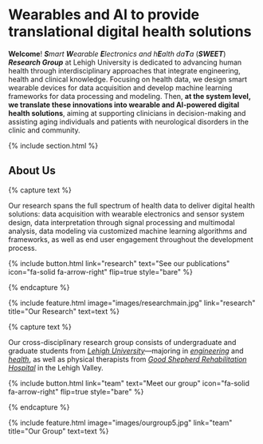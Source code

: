 ---
---

# Wearables and AI to provide translational digital health solutions

**Welcome**! _**S**mart **W**earable **E**lectronics and h**E**alth da**T**a_ (**_SWEET_**) **_Research Group_** at Lehigh University is dedicated to advancing human health through interdisciplinary approaches that integrate engineering, health and clinical knowledge. Focusing on health data, we design smart wearable devices for data acquisition and develop machine learning frameworks for data processing and modeling. Then, **at the system level, we translate these innovations into wearable and AI-powered digital health solutions**, aiming at supporting clinicians in decision-making and assisting aging individuals and patients with neurological disorders in the clinic and community. 

{% include section.html %}

## About Us

{% capture text %}

Our research spans the full spectrum of health data to deliver digital health solutions: data acquisition with wearable electronics and sensor system design, data interpretation through signal processing and multimodal analysis, data modeling via customized machine learning algorithms and frameworks, as well as end user engagement throughout the development process.

{%
  include button.html
  link="research"
  text="See our publications"
  icon="fa-solid fa-arrow-right"
  flip=true
  style="bare"
%}

{% endcapture %}

{%
  include feature.html
  image="images/researchmain.jpg"
  link="research"
  title="Our Research"
  text=text
%}

<!-- {% capture text %}

Lorem ipsum dolor sit amet, consectetur adipiscing elit, sed do eiusmod tempor incididunt ut labore et dolore magna aliqua.

{%
  include button.html
  link="projects"
  text="Browse our projects"
  icon="fa-solid fa-arrow-right"
  flip=true
  style="bare"
%}

{% endcapture %}

{%
  include feature.html
  image="images/photo.jpg"
  link="projects"
  title="Our Projects"
  flip=true
  style="bare"
  text=text
%} -->

{% capture text %}

Our cross-disciplinary research group consists of undergraduate and graduate students from _[Lehigh University](https://www2.lehigh.edu/)_—majoring in _[engineering](https://engineering.lehigh.edu/)_ and _[health](https://health.lehigh.edu/)_, as well as physical therapists from _[Good Shepherd Rehabilitation Hospital](https://www.goodshepherdrehab.org/location/good-shepherd-rehabilitation-hospital/)_ in the Lehigh Valley.

{%
  include button.html
  link="team"
  text="Meet our group"
  icon="fa-solid fa-arrow-right"
  flip=true
  style="bare"
%}

{% endcapture %}

{%
  include feature.html
  image="images/ourgroup5.jpg"
  link="team"
  title="Our Group"
  text=text
%}

